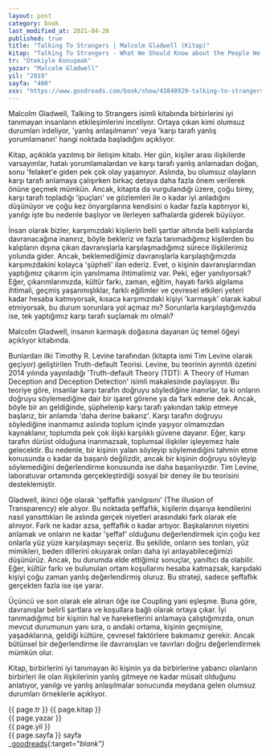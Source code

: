 ```yaml
---
layout: post
category: book
last_modified_at: 2021-04-28
published: true
title: "Talking To Strangers | Malcolm Gladwell (Kitap)"
kitap: "Talking To Strangers - What We Should Know about the People We Don't Know"
tr: "Ötekiyle Konuşmak"
yazar: "Malcolm Gladwell"
yil: "2019" 
sayfa: "400"
xxx: "https://www.goodreads.com/book/show/43848929-talking-to-strangers"
---
```


Malcolm Gladwell, Talking to Strangers isimli kitabında birbirlerini iyi tanımayan insanların etkileşimlerini inceliyor. Ortaya çıkan kimi olumsuz durumları irdeliyor, 'yanlış anlaşılmanın' veya 'karşı tarafı yanlış yorumlamanın' hangi noktada başladığını açıklıyor.

Kitap, açıklıkla yazılmış bir iletişim kitabı. Her gün, kişiler arası ilişkilerde varsayımlar, hatalı yorumlamalardan ve karşı tarafı yanlış anlamadan doğan, sonu 'felaket'e giden pek çok olay yaşanıyor. Aslında, bu olumsuz olayların karşı tarafı anlamaya çalışırken birkaç detaya daha fazla önem verilerek önüne geçmek mümkün. Ancak, kitapta da vurgulandığı üzere, çoğu birey, karşı tarafı topladığı 'ipuçları' ve gözlemleri ile o kadar iyi anladığını düşünüyor ve çoğu kez önyargılarına kendisini o kadar fazla kaptırıyor ki, yanılgı işte bu nedenle başlıyor ve ilerleyen safhalarda giderek büyüyor.

İnsan olarak bizler, karşımızdaki kişilerin belli şartlar altında belli kalıplarda davranacağına inanırız, böyle bekleriz ve fazla tanımadığımız kişilerden bu kalıpların dışına çıkan davranışlarla karşılaşmadığımız sürece ilişkilerimiz yolunda gider. Ancak, beklemediğimiz davranışlarla karşılaştığımızda karşımızdakini kolayca 'şüpheli' ilan ederiz. Evet, o kişinin davranışlarından yaptığımız çıkarım için yanılmama ihtimalimiz var. Peki, eğer yanılıyorsak? Eğer, çıkarımlarımızda, kültür farkı, zaman, eğitim, hayatı farklı algılama ihtimali, geçmiş yaşanmışlıklar, farklı eğilimler ve çevresel etkileri yeteri kadar hesaba katmıyorsak, kısaca karşımızdaki kişiyi 'karmaşık' olarak kabul etmiyorsak, bu durum sorunlara yol açmaz mı? Sorunlarla karşılaştığımızda ise, tek yaptığımız karşı tarafı suçlamak mı olmalı?

Malcolm Gladwell, insanın karmaşık doğasına dayanan üç temel öğeyi açıklıyor kitabında.

Bunlardan ilki Timothy R. Levine tarafından (kitapta ismi Tim Levine olarak geçiyor) geliştirilen Truth-default Teorisi. Levine, bu teorinin ayrıntılı özetini 2014 yılında yayınladığı 'Truth-default Theory (TDT): A Theory of Human Deception and Deception Detection' isimli makalesinde paylaşıyor. Bu teoriye göre, insanlar karşı tarafın doğruyu söylediğine inanırlar, ta ki onların doğruyu söylemediğine dair bir işaret görene ya da fark edene dek. Ancak, böyle bir an geldiğinde, şüphelenip karşı tarafı yakından takip etmeye başlarız, bir anlamda 'daha derine bakarız'. Karşı tarafın doğruyu söylediğine inanmamız aslında toplum içinde yaşıyor olmamızdan kaynaklanır, toplumda pek çok ilişki karşılıklı güvene dayanır. Eğer, karşı tarafın dürüst olduğuna inanmazsak, toplumsal ilişkiler işleyemez hale gelecektir. Bu nedenle, bir kişinin yalan söyleyip söylemediğini tahmin etme konusunda o kadar da başarılı değilizdir, ancak bir kişinin doğruyu söyleyip söylemediğini değerlendirme konusunda ise daha başarılıyızdır. Tim Levine, laboratuvar ortamında gerçekleştirdiği sosyal bir deney ile bu teorisini desteklemiştir.

Gladwell, ikinci öğe olarak 'şeffaflık yanılgısını' (The illusion of Transparency) ele alıyor. Bu noktada şeffaflık, kişilerin dışarıya kendilerini nasıl yansıttıkları ile aslında gerçek niyetleri arasındaki fark olarak ele alınıyor. Fark ne kadar azsa, şeffaflık o kadar artıyor. Başkalarının niyetini anlamak ve onların ne kadar 'şeffaf' olduğunu değerlendirmek için çoğu kez onlarla yüz yüze karşılaşmayı seçeriz. Bu şekilde, onların ses tonları, yüz mimikleri, beden dillerini okuyarak onları daha iyi anlayabileceğimizi düşünürüz. Ancak, bu durumda elde ettiğimiz sonuçlar, yanıltıcı da olabilir. Eğer, kültür farkı ve bulunulan ortam koşullarını hesaba katmazsak, karşıdaki kişiyi çoğu zaman yanlış değerlendirmiş oluruz. Bu strateji, sadece şeffaflık gerçekten fazla ise işe yarar.

Üçüncü ve son olarak ele alınan öğe ise Coupling yani eşleşme. Buna göre, davranışlar belirli şartlara ve koşullara bağlı olarak ortaya çıkar. İyi tanımadığımız bir kişinin hal ve hareketlerini anlamaya çalıştığımızda, onun mevcut durumunun yanı sıra, o andaki ortama, kişinin geçmişine, yaşadıklarına, geldiği kültüre, çevresel faktörlere bakmamız gerekir. Ancak bütünsel bir değerlendirme ile davranışları ve tavırları doğru değerlendirmek mümkün olur.

Kitap, birbirlerini iyi tanımayan iki kişinin ya da birbirlerine yabancı olanların birbirleri ile olan ilişkilerinin yanlış gitmeye ne kadar müsait olduğunu anlatıyor, yanılgı ve yanlış anlaşılmalar sonucunda meydana gelen olumsuz durumları örneklerle açıklıyor.

{{ page.tr }}
{{ page.kitap }}    
{{ page.yazar }}  
{{ page.yil }}  
{{ page.sayfa }} sayfa  
<span class="link1">_[goodreads](https://www.goodreads.com/book/show/43848929-talking-to-strangers){:target="_blank"}_</span> <!-- goodreads -->
